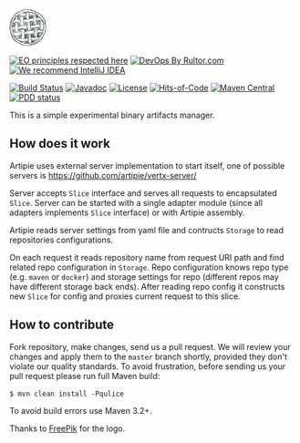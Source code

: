 <img src="/logo.svg" width="64px" height="64px"/>

[![EO principles respected here](https://www.elegantobjects.org/badge.svg)](https://www.elegantobjects.org)
[![DevOps By Rultor.com](http://www.rultor.com/b/yegor256/artipie)](http://www.rultor.com/p/yegor256/artipie)
[![We recommend IntelliJ IDEA](https://www.elegantobjects.org/intellij-idea.svg)](https://www.jetbrains.com/idea/)

[![Build Status](https://img.shields.io/travis/yegor256/artipie/master.svg)](https://travis-ci.org/yegor256/artipie)
[![Javadoc](http://www.javadoc.io/badge/com.yegor256/artipie.svg)](http://www.javadoc.io/doc/com.yegor256/artipie)
[![License](https://img.shields.io/badge/license-MIT-green.svg)](https://github.com/yegor256/artipie/blob/master/LICENSE.txt)
[![Hits-of-Code](https://hitsofcode.com/github/yegor256/artipie)](https://hitsofcode.com/view/github/yegor256/artipie)
[![Maven Central](https://img.shields.io/maven-central/v/com.yegor256/artipie.svg)](https://maven-badges.herokuapp.com/maven-central/com.yegor256/artipie)
[![PDD status](http://www.0pdd.com/svg?name=yegor256/artipie)](http://www.0pdd.com/p?name=yegor256/artipie)

This is a simple experimental binary artifacts manager.

## How does it work

Artipie uses external server implementation to start itself,
one of possible servers is https://github.com/artipie/vertx-server/

Server accepts `Slice` interface and serves all requests to encapsulated `Slice`.
Server can be started with a single adapter module (since all adapters implements `Slice` interface)
or with Artipie assembly.

Artipie reads server settings from yaml file and contructs
`Storage` to read repositories configurations.

On each request it reads repository name from request URI path
and find related repo configuration in `Storage`. Repo configuration
knows repo type (e.g. `maven` or `docker`) and storage settings for repo
(different repos may have different storage back ends).
After reading repo config it constructs new `Slice` for config
and proxies current request to this slice.

## How to contribute

Fork repository, make changes, send us a pull request. We will review
your changes and apply them to the `master` branch shortly, provided
they don't violate our quality standards. To avoid frustration, before
sending us your pull request please run full Maven build:

```
$ mvn clean install -Pqulice
```

To avoid build errors use Maven 3.2+.

Thanks to [FreePik](https://www.freepik.com/free-photos-vectors/party) for the logo.
